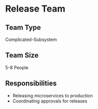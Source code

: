 # Release Team

## Team Type
Complicated-Subsystem

## Team Size 
5-8 People

## Responsibilities
* Releasing microservices to production
* Coordinating approvals for releases
